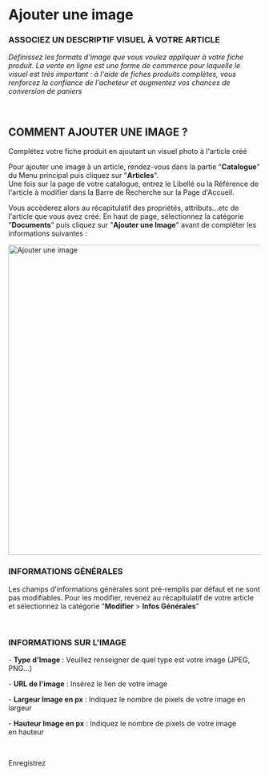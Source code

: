 # Ajouter une image


<h3 >ASSOCIEZ UN DESCRIPTIF VISUEL &Agrave; VOTRE ARTICLE</h3>


<p><span ><em>D&eacute;finissez les formats d'image que vous voulez appliquer &agrave; votre fiche produit.&nbsp;La vente en ligne est une forme de commerce pour laquelle le visuel est tr&egrave;s important : &agrave; l'aide de fiches produits compl&egrave;tes, vous renforcez la confiance de l'acheteur et augmentez vos chances de conversion&nbsp;de paniers</em></span></p>
<p>&nbsp;</p>


<h2>COMMENT AJOUTER UNE IMAGE ?</h2>
<p>Compl&eacute;tez votre fiche produit en ajoutant un visuel photo &agrave; l'article cr&eacute;&eacute;</p>
<p>Pour ajouter une image &agrave; un article, rendez-vous dans la partie "<strong>Catalogue</strong>" du Menu principal puis cliquez sur "<strong>Articles</strong>". <br />Une fois sur la page de votre catalogue, entrez le Libell&eacute; ou la R&eacute;f&eacute;rence de l'article &agrave; modifier dans la Barre de Recherche sur la Page d'Accueil.</p>
<p>Vous acc&egrave;derez alors au r&eacute;capitulatif des propri&eacute;t&eacute;s, attributs...etc de l'article que vous avez cr&eacute;&eacute;. En haut de page, s&eacute;lectionnez la cat&eacute;gorie "<strong>Documents</strong>" puis cliquez sur "<strong>Ajouter une Image</strong>" avant de compl&eacute;ter les informations suivantes :</p>


<p><img src="https://datasimplemente.blob.core.windows.net/aide/ajouter-image.GIF" alt="Ajouter une image" width="1100" height="619" /></p>


<h3>INFORMATIONS G&Eacute;N&Eacute;RALES</h3>
<p>Les champs d'informations g&eacute;n&eacute;rales sont pr&eacute;-remplis par d&eacute;faut et ne sont pas modifiables.&nbsp;Pour les modifier, revenez au r&eacute;capitulatif de votre article et s&eacute;lectionnez la cat&eacute;gorie "<strong>Modifier</strong> &gt; <strong>Infos G&eacute;n&eacute;rales</strong>"</p>
<p>&nbsp;</p>
<h3>INFORMATIONS SUR L'IMAGE</h3>
<p>-&nbsp;<strong>Type d'Image</strong>&nbsp;: Veuillez renseigner de quel type est votre&nbsp;image&nbsp;(JPEG, PNG...)</p>
<p>-&nbsp;<strong>URL de l'image</strong>&nbsp;: Ins&eacute;rez le lien&nbsp;de votre&nbsp;image</p>
<p>-&nbsp;<strong>Largeur&nbsp;Image en px</strong>&nbsp;: Indiquez le nombre de pixels de votre image en largeur</p>
<p>-&nbsp;<strong>Hauteur Image en px</strong>&nbsp;:&nbsp;Indiquez le nombre de pixels de votre image en&nbsp;hauteur</p>
<p>&nbsp;</p>
<p>Enregistrez</p>
<p>&nbsp;</p>

